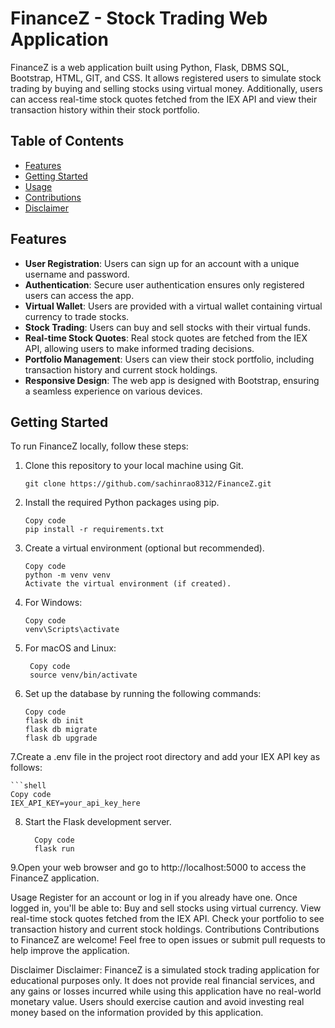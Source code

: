 # FinanceZ - Stock Trading Web Application

FinanceZ is a web application built using Python, Flask, DBMS SQL, Bootstrap, HTML, GIT, and CSS. It allows registered users to simulate stock trading by buying and selling stocks using virtual money. Additionally, users can access real-time stock quotes fetched from the IEX API and view their transaction history within their stock portfolio.

## Table of Contents

- [Features](#features)
- [Getting Started](#getting-started)
- [Usage](#usage)
- [Contributions](#contributions)
- [Disclaimer](#disclaimer)

## Features

- **User Registration**: Users can sign up for an account with a unique username and password.
- **Authentication**: Secure user authentication ensures only registered users can access the app.
- **Virtual Wallet**: Users are provided with a virtual wallet containing virtual currency to trade stocks.
- **Stock Trading**: Users can buy and sell stocks with their virtual funds.
- **Real-time Stock Quotes**: Real stock quotes are fetched from the IEX API, allowing users to make informed trading decisions.
- **Portfolio Management**: Users can view their stock portfolio, including transaction history and current stock holdings.
- **Responsive Design**: The web app is designed with Bootstrap, ensuring a seamless experience on various devices.

## Getting Started

To run FinanceZ locally, follow these steps:

1. Clone this repository to your local machine using Git.

   ```shell
   git clone https://github.com/sachinrao8312/FinanceZ.git
   
2. Install the required Python packages using pip.
  
    ```shell
    Copy code
    pip install -r requirements.txt

3. Create a virtual environment (optional but recommended).

    ```shell
    Copy code
    python -m venv venv
    Activate the virtual environment (if created).

4. For Windows:
    ```shell
    Copy code
    venv\Scripts\activate
5. For macOS and Linux:

   ```shell
    Copy code
    source venv/bin/activate
6. Set up the database by running the following commands:

    ```shell
    Copy code
    flask db init
    flask db migrate
    flask db upgrade

7.Create a .env file in the project root directory and add your IEX API key as follows:

    ```shell
    Copy code
    IEX_API_KEY=your_api_key_here
8. Start the Flask development server.

    ```shell
      Copy code
      flask run
9.Open your web browser and go to http://localhost:5000 to access the FinanceZ application.

Usage
Register for an account or log in if you already have one.
Once logged in, you'll be able to:
Buy and sell stocks using virtual currency.
View real-time stock quotes fetched from the IEX API.
Check your portfolio to see transaction history and current stock holdings.
Contributions
Contributions to FinanceZ are welcome! Feel free to open issues or submit pull requests to help improve the application.


Disclaimer
Disclaimer: FinanceZ is a simulated stock trading application for educational purposes only. It does not provide real financial services, and any gains or losses incurred while using this application have no real-world monetary value. Users should exercise caution and avoid investing real money based on the information provided by this application.
